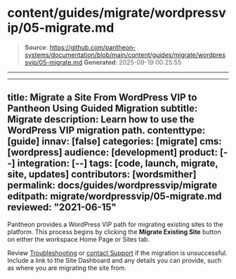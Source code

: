 # content/guides/migrate/wordpressvip/05-migrate.md

> **Source**: https://github.com/pantheon-systems/documentation/blob/main/content/guides/migrate/wordpressvip/05-migrate.md
> **Generated**: 2025-09-19 00:25:55

---

---
title: Migrate a Site From WordPress VIP to Pantheon Using Guided Migration
subtitle: Migrate
description: Learn how to use the WordPress VIP migration path.
contenttype: [guide]
innav: [false]
categories: [migrate]
cms: [wordpress]
audience: [development]
product: [--]
integration: [--]
tags: [code, launch, migrate, site, updates]
contributors: [wordsmither]
permalink: docs/guides/wordpressvip/migrate
editpath: migrate/wordpressvip/05-migrate.md
reviewed: "2021-06-15"
---

Pantheon provides a WordPress VIP path for migrating existing sites to the platform. This process begins by clicking the **Migrate Existing Site** button on either the workspace Home Page or Sites tab.

<Partial file="migrate/migrate-wp.md" />

Review [Troubleshooting](/guides/wordpressvip/troubleshooting) or [contact Support](/guides/support/contact-support/) if the migration is unsuccessful. Include a link to the Site Dashboard and any details you can provide, such as where you are migrating the site from.
